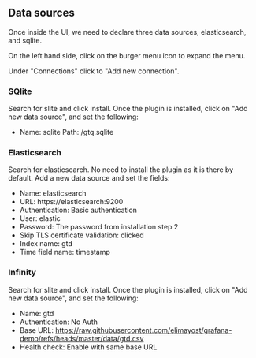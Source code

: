
## Data sources

Once inside the UI, we need to declare three data sources, elasticsearch, and sqlite.

On the left hand side, click on the burger menu icon to expand the menu.

Under "Connections" click to "Add new connection".

### SQlite

Search for slite and click install. Once the plugin is installed, click on "Add new data source", and set the following:

- Name: sqlite Path: /gtq.sqlite

### Elasticsearch

Search for elasticsearch. No need to install the plugin as it is there by default. Add a new data source and set the fields:

- Name: elasticsearch
- URL: https://elasticsearch:9200
- Authentication: Basic authentication
- User: elastic
- Password: The password from installation step 2
- Skip TLS certificate validation: clicked
- Index name: gtd
- Time field name: timestamp

### Infinity
Search for slite and click install. Once the plugin is installed, click on "Add new data source", and set the following:

- Name: gtd
- Authentication: No Auth
- Base URL: https://raw.githubusercontent.com/elimayost/grafana-demo/refs/heads/master/data/gtd.csv
- Health check: Enable with same base URL

